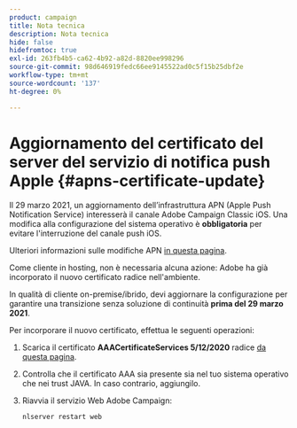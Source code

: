 ```yaml
---
product: campaign
title: Nota tecnica
description: Nota tecnica
hide: false
hidefromtoc: true
exl-id: 263fb4b5-ca62-4b92-a82d-8820ee998296
source-git-commit: 98d646919fedc66ee9145522ad0c5f15b25dbf2e
workflow-type: tm+mt
source-wordcount: '137'
ht-degree: 0%

---
```


# Aggiornamento del certificato del server del servizio di notifica push Apple {#apns-certificate-update}

Il 29 marzo 2021, un aggiornamento dell’infrastruttura APN (Apple Push Notification Service) interesserà il canale Adobe Campaign Classic iOS. Una modifica alla configurazione del sistema operativo è **obbligatoria** per evitare l&#39;interruzione del canale push iOS.

Ulteriori informazioni sulle modifiche APN [in questa pagina](https://developer.apple.com/news/?id=7gx0a2lp).

Come cliente in hosting, non è necessaria alcuna azione: Adobe ha già incorporato il nuovo certificato radice nell&#39;ambiente.

In qualità di cliente on-premise/ibrido, devi aggiornare la configurazione per garantire una transizione senza soluzione di continuità **prima del 29 marzo 2021**.

Per incorporare il nuovo certificato, effettua le seguenti operazioni:

1. Scarica il certificato **AAACertificateServices 5/12/2020** radice [da questa pagina](https://support.sectigo.com/Com_KnowledgeDetailPage?Id=kA03l00000117cL).

1. Controlla che il certificato AAA sia presente sia nel tuo sistema operativo che nei trust JAVA. In caso contrario, aggiungilo.

1. Riavvia il servizio Web Adobe Campaign:

   ```
   nlserver restart web
   ```
